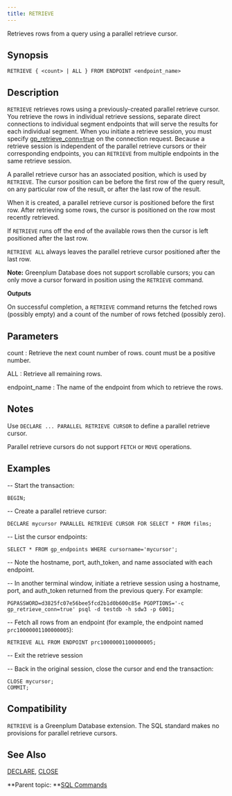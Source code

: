 ```yaml
---
title: RETRIEVE 
---
```


Retrieves rows from a query using a parallel retrieve cursor.

## <a id="section2"></a>Synopsis 

``` {#sql_command_synopsis}
RETRIEVE { <count> | ALL } FROM ENDPOINT <endpoint_name>
```

## <a id="section3"></a>Description 

`RETRIEVE` retrieves rows using a previously-created parallel retrieve cursor. You retrieve the rows in individual retrieve sessions, separate direct connections to individual segment endpoints that will serve the results for each individual segment. When you initiate a retrieve session, you must specify [gp\_retrieve\_conn=true](../config_params/guc-list.html#gp_retrieve_conn) on the connection request. Because a retrieve session is independent of the parallel retrieve cursors or their corresponding endpoints, you can `RETRIEVE` from multiple endpoints in the same retrieve session.

A parallel retrieve cursor has an associated position, which is used by `RETRIEVE`. The cursor position can be before the first row of the query result, on any particular row of the result, or after the last row of the result.

When it is created, a parallel retrieve cursor is positioned before the first row. After retrieving some rows, the cursor is positioned on the row most recently retrieved.

If `RETRIEVE` runs off the end of the available rows then the cursor is left positioned after the last row.

`RETRIEVE ALL` always leaves the parallel retrieve cursor positioned after the last row.

**Note:** Greenplum Database does not support scrollable cursors; you can only move a cursor forward in position using the `RETRIEVE` command.

**Outputs**

On successful completion, a `RETRIEVE` command returns the fetched rows \(possibly empty\) and a count of the number of rows fetched \(possibly zero\).

## <a id="section5"></a>Parameters 

count
:   Retrieve the next count number of rows. count must be a positive number.

ALL
:   Retrieve all remaining rows.

endpoint\_name
:   The name of the endpoint from which to retrieve the rows.

## <a id="section6"></a>Notes 

Use `DECLARE ... PARALLEL RETRIEVE CURSOR` to define a parallel retrieve cursor.

Parallel retrieve cursors do not support `FETCH` or `MOVE` operations.

## <a id="section7"></a>Examples 

-- Start the transaction:

```
BEGIN;
```

-- Create a parallel retrieve cursor:

```
DECLARE mycursor PARALLEL RETRIEVE CURSOR FOR SELECT * FROM films;
```

-- List the cursor endpoints:

```
SELECT * FROM gp_endpoints WHERE cursorname='mycursor';
```

-- Note the hostname, port, auth\_token, and name associated with each endpoint.

-- In another terminal window, initiate a retrieve session using a hostname, port, and auth\_token returned from the previous query. For example:

```
PGPASSWORD=d3825fc07e56bee5fcd2b1d0b600c85e PGOPTIONS='-c gp_retrieve_conn=true' psql -d testdb -h sdw3 -p 6001;
```

-- Fetch all rows from an endpoint \(for example, the endpoint named `prc10000001100000005`\):

```
RETRIEVE ALL FROM ENDPOINT prc10000001100000005;
```

-- Exit the retrieve session

-- Back in the original session, close the cursor and end the transaction:

```
CLOSE mycursor;
COMMIT;
```

## <a id="section8"></a>Compatibility 

`RETRIEVE` is a Greenplum Database extension. The SQL standard makes no provisions for parallel retrieve cursors.

## <a id="section9"></a>See Also 

[DECLARE](DECLARE.html), [CLOSE](CLOSE.html)

**Parent topic: **[SQL Commands](../sql_commands/sql_ref.html)

